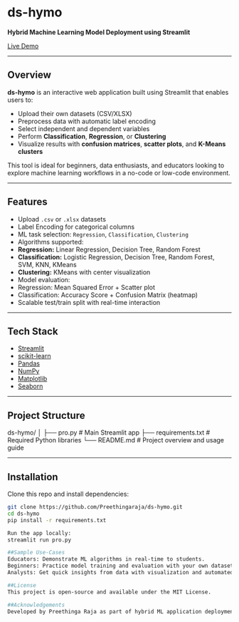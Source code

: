 # ds-hymo

**Hybrid Machine Learning Model Deployment using Streamlit**

[Live Demo](https://ds-hymo.streamlit.app/)

---

##  Overview

**ds-hymo** is an interactive web application built using Streamlit that enables users to:
- Upload their own datasets (CSV/XLSX)
- Preprocess data with automatic label encoding
- Select independent and dependent variables
- Perform **Classification**, **Regression**, or **Clustering**
- Visualize results with **confusion matrices**, **scatter plots**, and **K-Means clusters**

This tool is ideal for beginners, data enthusiasts, and educators looking to explore machine learning workflows in a no-code or low-code environment.

---

## Features

-  Upload `.csv` or `.xlsx` datasets
-  Label Encoding for categorical columns
-  ML task selection: `Regression`, `Classification`, `Clustering`
-  Algorithms supported:
  - **Regression:** Linear Regression, Decision Tree, Random Forest
  - **Classification:** Logistic Regression, Decision Tree, Random Forest, SVM, KNN, KMeans
  - **Clustering:** KMeans with center visualization
-  Model evaluation:
  - Regression: Mean Squared Error + Scatter plot
  - Classification: Accuracy Score + Confusion Matrix (heatmap)
-  Scalable test/train split with real-time interaction

---

## Tech Stack

- [Streamlit](https://streamlit.io/)
- [scikit-learn](https://scikit-learn.org/)
- [Pandas](https://pandas.pydata.org/)
- [NumPy](https://numpy.org/)
- [Matplotlib](https://matplotlib.org/)
- [Seaborn](https://seaborn.pydata.org/)

---

## Project Structure
 ds-hymo/
│
├── pro.py # Main Streamlit app
├── requirements.txt # Required Python libraries
└── README.md # Project overview and usage guide


---

## Installation

Clone this repo and install dependencies:

```bash
git clone https://github.com/Preethingaraja/ds-hymo.git
cd ds-hymo
pip install -r requirements.txt

Run the app locally:
streamlit run pro.py

##Sample Use-Cases
Educators: Demonstrate ML algorithms in real-time to students.
Beginners: Practice model training and evaluation with your own datasets.
Analysts: Get quick insights from data with visualization and automated ML.

##License
This project is open-source and available under the MIT License.

##Acknowledgements
Developed by Preethinga Raja as part of hybrid ML application deployment learning initiative.

